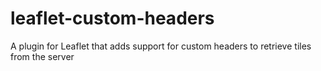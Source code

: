 # leaflet-custom-headers
A plugin for Leaflet that adds support for custom headers to retrieve tiles from the server
